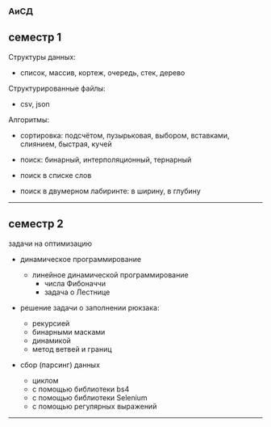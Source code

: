 ### АиСД  

## семестр 1

Структуры данных:  

- список, массив, кортеж, очередь, стек, дерево  

Структурированные файлы:  

- csv, json  

Алгоритмы:  

- сортировка: подсчётом, пузырьковая, выбором, вставками, слиянием, быстрая, кучей  

- поиск: бинарный, интерполяционный, тернарный  
- поиск в списке слов  
- поиск в двумерном лабиринте: в ширину, в глубину  

---  

## семестр 2

задачи на оптимизацию  

- динамическое программирование  
  - линейное динамической программирование  
    - числа Фибоначчи  
	- задача о Лестнице  
	
- решение задачи о заполнении рюкзака:
  - рекурсией  
  - бинарными масками  
  - динамикой  
  - метод ветвей и границ  

- сбор (парсинг) данных  
  - циклом  
  - с помощью библиотеки bs4  
  - с помощью библиотеки Selenium  
  - с помощью регулярных выражений  

---  
